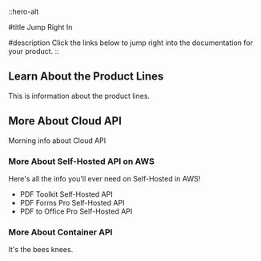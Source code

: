 ::hero-alt

#title
Jump Right In

#description
Click the links below to jump right into the documentation for your product.
::

## Learn About the Product Lines

This is information about the product lines.

## More About Cloud API

Morning info about Cloud API

### More About Self-Hosted API on AWS

Here's all the info you'll ever need on Self-Hosted in AWS!

- PDF Toolkit Self-Hosted API
- PDF Forms Pro Self-Hosted API
- PDF to Office Pro Self-Hosted API


### More About Container API

It's the bees knees.
